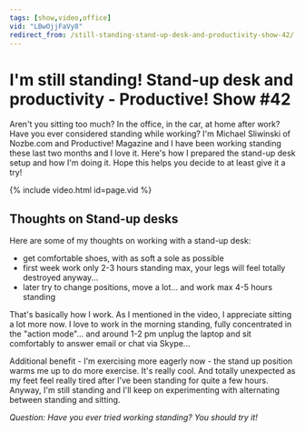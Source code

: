 ```yaml
---
tags: [show,video,office]
vid: "LBwOjjFaVy8"
redirect_from: /still-standing-stand-up-desk-and-productivity-show-42/
---
```


# I'm still standing! Stand-up desk and productivity - Productive! Show #42

Aren't you sitting too much? In the office, in the car, at home after work? Have you ever considered standing while working? I'm Michael Sliwinski of Nozbe.com and Productive! Magazine and I have been working standing these last two months and I love it. Here's how I prepared the stand-up desk setup and how I'm doing it. Hope this helps you decide to at least give it a try!

{% include video.html id=page.vid %}

<!--More-->

## Thoughts on Stand-up desks

Here are some of my thoughts on working with a stand-up desk:

  * get comfortable shoes, with as soft a sole as possible
  * first week work only 2-3 hours standing max, your legs will feel totally destroyed anyway...
  * later try to change positions, move a lot... and work max 4-5 hours standing

That's basically how I work. As I mentioned in the video, I appreciate sitting a lot more now. I love to work in the morning standing, fully concentrated in the "action mode"... and around 1-2 pm unplug the laptop and sit comfortably to answer email or chat via Skype...

Additional benefit - I'm exercising more eagerly now - the stand up position warms me up to do more exercise. It's really cool. And totally unexpected as my feet feel really tired after I've been standing for quite a few hours. Anyway, I'm still standing and I'll keep on experimenting with alternating between standing and sitting.

_Question:_ _Have you ever tried working standing? You should try it!_



[n]: https://michael.gratis/nozbe